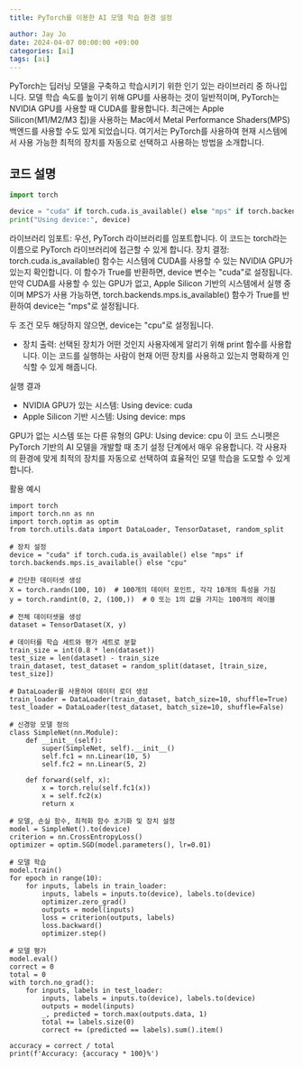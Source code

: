 ```yaml
---
title: PyTorch를 이용한 AI 모델 학습 환경 설정

author: Jay Jo
date: 2024-04-07 00:00:00 +09:00
categories: [ai]
tags: [ai]
---
```


PyTorch는 딥러닝 모델을 구축하고 학습시키기 위한 인기 있는 라이브러리 중 하나입니다. 모델 학습 속도를 높이기 위해 GPU를 사용하는 것이 일반적이며, PyTorch는 NVIDIA GPU를 사용할 때 CUDA를 활용합니다. 최근에는 Apple Silicon(M1/M2/M3 칩)을 사용하는 Mac에서 Metal Performance Shaders(MPS) 백엔드를 사용할 수도 있게 되었습니다. 여기서는 PyTorch를 사용하여 현재 시스템에서 사용 가능한 최적의 장치를 자동으로 선택하고 사용하는 방법을 소개합니다.

## 코드 설명

```python
import torch

device = "cuda" if torch.cuda.is_available() else "mps" if torch.backends.mps.is_available() else "cpu"
print("Using device:", device)
```

라이브러리 임포트: 우선, PyTorch 라이브러리를 임포트합니다. 이 코드는 torch라는 이름으로 PyTorch 라이브러리에 접근할 수 있게 합니다.
장치 결정: torch.cuda.is_available() 함수는 시스템에 CUDA를 사용할 수 있는 NVIDIA GPU가 있는지 확인합니다. 이 함수가 True를 반환하면, device 변수는 "cuda"로 설정됩니다. 만약 CUDA를 사용할 수 있는 GPU가 없고, Apple Silicon 기반의 시스템에서 실행 중이며 MPS가 사용 가능하면, torch.backends.mps.is_available() 함수가 True를 반환하여 device는 "mps"로 설정됩니다.

두 조건 모두 해당하지 않으면, device는 "cpu"로 설정됩니다.
* 장치 출력: 선택된 장치가 어떤 것인지 사용자에게 알리기 위해 print 함수를 사용합니다. 이는 코드를 실행하는 사람이 현재 어떤 장치를 사용하고 있는지 명확하게 인식할 수 있게 해줍니다.

실행 결과
* NVIDIA GPU가 있는 시스템: Using device: cuda
* Apple Silicon 기반 시스템: Using device: mps

GPU가 없는 시스템 또는 다른 유형의 GPU: Using device: cpu
이 코드 스니펫은 PyTorch 기반의 AI 모델을 개발할 때 초기 설정 단계에서 매우 유용합니다. 각 사용자의 환경에 맞게 최적의 장치를 자동으로 선택하여 효율적인 모델 학습을 도모할 수 있게 합니다.

활용 예시
```
import torch
import torch.nn as nn
import torch.optim as optim
from torch.utils.data import DataLoader, TensorDataset, random_split

# 장치 설정
device = "cuda" if torch.cuda.is_available() else "mps" if torch.backends.mps.is_available() else "cpu"

# 간단한 데이터셋 생성
X = torch.randn(100, 10)  # 100개의 데이터 포인트, 각각 10개의 특성을 가짐
y = torch.randint(0, 2, (100,))  # 0 또는 1의 값을 가지는 100개의 레이블

# 전체 데이터셋을 생성
dataset = TensorDataset(X, y)

# 데이터를 학습 세트와 평가 세트로 분할
train_size = int(0.8 * len(dataset))
test_size = len(dataset) - train_size
train_dataset, test_dataset = random_split(dataset, [train_size, test_size])

# DataLoader를 사용하여 데이터 로더 생성
train_loader = DataLoader(train_dataset, batch_size=10, shuffle=True)
test_loader = DataLoader(test_dataset, batch_size=10, shuffle=False)

# 신경망 모델 정의
class SimpleNet(nn.Module):
    def __init__(self):
        super(SimpleNet, self).__init__()
        self.fc1 = nn.Linear(10, 5)
        self.fc2 = nn.Linear(5, 2)

    def forward(self, x):
        x = torch.relu(self.fc1(x))
        x = self.fc2(x)
        return x

# 모델, 손실 함수, 최적화 함수 초기화 및 장치 설정
model = SimpleNet().to(device)
criterion = nn.CrossEntropyLoss()
optimizer = optim.SGD(model.parameters(), lr=0.01)

# 모델 학습
model.train()
for epoch in range(10):
    for inputs, labels in train_loader:
        inputs, labels = inputs.to(device), labels.to(device)
        optimizer.zero_grad()
        outputs = model(inputs)
        loss = criterion(outputs, labels)
        loss.backward()
        optimizer.step()

# 모델 평가
model.eval()
correct = 0
total = 0
with torch.no_grad():
    for inputs, labels in test_loader:
        inputs, labels = inputs.to(device), labels.to(device)
        outputs = model(inputs)
        _, predicted = torch.max(outputs.data, 1)
        total += labels.size(0)
        correct += (predicted == labels).sum().item()

accuracy = correct / total
print(f'Accuracy: {accuracy * 100}%')
```


